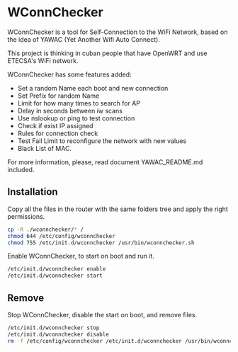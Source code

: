 # WConnChecker

WConnChecker is a tool for Self-Connection to the WiFi Network, based on the idea of YAWAC (Yet Another Wifi Auto Connect).

This project is thinking in cuban people that have OpenWRT and use ETECSA's WiFi network. 

WConnChecker has some features added:
- Set a random Name each boot and new connection
- Set Prefix for random Name
- Limit for how many times to search for AP
- Delay in seconds between iw scans
- Use nslookup or ping to test connection
- Check if exist IP assigned
- Rules for connection check
- Test Fail Limit to reconfigure the network with new values
- Black List of MAC.

For more information, please, read document YAWAC_README.md included. 

## Installation

Copy all the files in the router with the same folders tree and apply the right permissions.
```bash
cp -R ./wconnchecker/* /
chmod 644 /etc/config/wconnchecker
chmod 755 /etc/init.d/wconnchecker /usr/bin/wconnchecker.sh
```

Enable WConnChecker, to start on boot and run it.
```bash
/etc/init.d/wconnchecker enable
/etc/init.d/wconnchecker start
```


## Remove

Stop WConnChecker, disable the start on boot, and remove files.
```bash
/etc/init.d/wconnchecker stop
/etc/init.d/wconnchecker disable
rm -f /etc/config/wconnchecker /etc/init.d/wconnchecker /usr/bin/wconnchecker.sh
```

